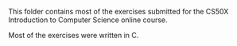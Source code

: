 This folder contains most of the exercises submitted for the CS50X Introduction to Computer Science online course. 

Most of the exercises were written in C.